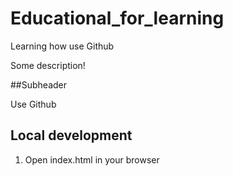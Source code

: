 # Educational_for_learning

Learning how use Github

Some description!

##Subheader

Use Github

## Local development

1. Open index.html in your browser
